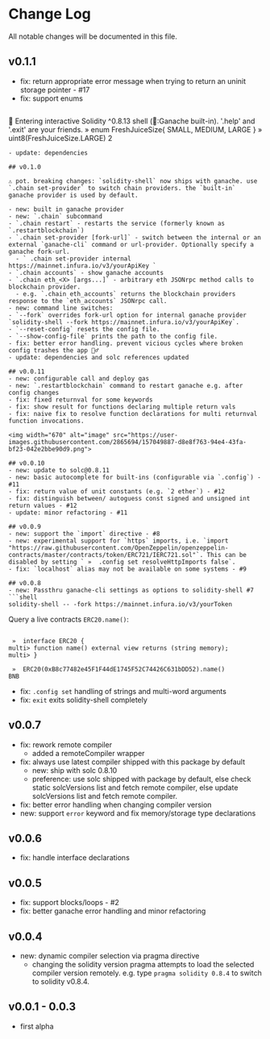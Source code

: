 # Change Log
All notable changes will be documented in this file.

## v0.1.1

- fix: return appropriate error message when trying to return an uninit storage pointer - #17
- fix: support enums
  ```
🚀 Entering interactive Solidity ^0.8.13 shell (🧁:Ganache built-in). '.help' and '.exit' are your friends.
 »  enum FreshJuiceSize{ SMALL, MEDIUM, LARGE }
 »  uint8(FreshJuiceSize.LARGE)
 2
  ```
- update: dependencies

## v0.1.0

⚠️ pot. breaking changes: `solidity-shell` now ships with ganache. use `.chain set-provider` to switch chain providers. the `built-in` ganache provider is used by default.

- new: built in ganache provider
- new: `.chain` subcommand
  - `.chain restart` - restarts the service (formerly known as `.restartblockchain`)
  - `.chain set-provider [fork-url]` - switch between the internal or an external `ganache-cli` command or url-provider. Optionally specify a ganache fork-url.
    - ` .chain set-provider internal https://mainnet.infura.io/v3/yourApiKey `
  - `.chain accounts` - show ganache accounts
  - `.chain eth_<X> [args...]` - arbitrary eth JSONrpc method calls to blockchain provider.
    - e.g. `.chain eth_accounts` returns the blockchain providers response to the `eth_accounts` JSONrpc call.
- new: command line switches:
  - `--fork` overrides fork-url option for internal ganache provider `solidity-shell --fork https://mainnet.infura.io/v3/yourApiKey`.
  - `--reset-config` resets the config file.
  - `--show-config-file` prints the path to the config file.
- fix: better error handling. prevent vicious cycles where broken config trashes the app 🤦‍♂️
- update: dependencies and solc references updated

## v0.0.11
- new: configurable call and deploy gas
- new: `.restartblockchain` command to restart ganache e.g. after config changes
- fix: fixed returnval for some keywords
- fix: show result for functions declaring multiple return vals
- fix: naive fix to resolve function declarations for multi returnval function invocations.

<img width="670" alt="image" src="https://user-images.githubusercontent.com/2865694/157049887-d8e8f763-94e4-43fa-bf23-042e2bbe90d9.png">

## v0.0.10
- new: update to solc@0.8.11
- new: basic autocomplete for built-ins (configurable via `.config`) - #11
- fix: return value of unit constants (e.g. `2 ether`) - #12
- fix: distinguish between/ autoguess const signed and unsigned int return values - #12
- update: minor refactoring - #11

## v0.0.9
- new: support the `import` directive - #8
  - new: experimental support for `https` imports, i.e. `import "https://raw.githubusercontent.com/OpenZeppelin/openzeppelin-contracts/master/contracts/token/ERC721/IERC721.sol"`. This can be disabled by setting ` »  .config set resolveHttpImports false`.
- fix: `localhost` alias may not be available on some systems - #9

## v0.0.8
- new: Passthru ganache-cli settings as options to solidity-shell #7
```shell
solidity-shell -- -fork https://mainnet.infura.io/v3/yourToken
```

Query a live contracts `ERC20.name()`:
```solidity

 »  interface ERC20 {
multi> function name() external view returns (string memory);
multi> }
 
 »  ERC20(0xB8c77482e45F1F44dE1745F52C74426C631bDD52).name()
BNB

```
- fix: `.config set` handling of strings and multi-word arguments
- fix: `exit` exits solidity-shell completely

## v0.0.7
- fix: rework remote compiler
  - added a remoteCompiler wrapper
- fix: always use latest compiler shipped with this package by default
  - new: ship with solc 0.8.10
  - preference: use solc shipped with package by default, else check static solcVersions list and fetch remote compiler, else update solcVersions list and fetch remote compiler.
- fix: better error handling when changing compiler version
- new: support `error` keyword and fix memory/storage type declarations

## v0.0.6
- fix: handle interface declarations

## v0.0.5
- fix: support blocks/loops - #2
- fix: better ganache error handling and minor refactoring

## v0.0.4
- new: dynamic compiler selection via pragma directive
  - changing the solidity version pragma attempts to load the selected compiler version remotely. e.g. type `pragma solidity 0.8.4` to switch to solidity v0.8.4.

## v0.0.1 - 0.0.3

- first alpha
